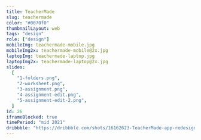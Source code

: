 ```yaml
---
title: TeacherMade
slug: teachermade
color: "#0070f0"
thumbnailLayout: web
tags: "design"
role: ["design"]
mobileImg: teachermade-mobile.jpg
mobileImg2x: teachermade-mobile@2x.jpg
laptopImg: teachermade-laptop.jpg
laptopImg2x: teachermade-laptop@2x.jpg
slides:
  [
    "1-folders.png",
    "2-worksheet.png",
    "3-assignment.png",
    "4-assignment-edit.png",
    "5-assignment-edit-2.png",
  ]
id: 26
iframeBlocked: true
timePeriod: "mid 2021"
dribbble: "https://dribbble.com/shots/16162623-TeacherMade-app-redesign"
---
```

